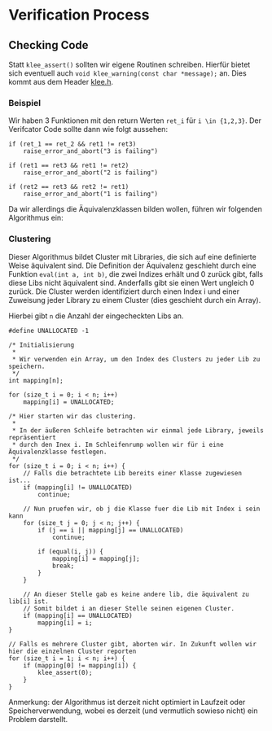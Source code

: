 # Verification Process

## Checking Code
Statt `klee_assert()` sollten wir eigene Routinen schreiben. Hierfür bietet sich eventuell auch `void klee_warning(const char *message);` an.
Dies kommt aus dem Header [klee.h](https://github.com/klee/klee/blob/master/include/klee/klee.h).

### Beispiel
Wir haben 3 Funktionen mit den return Werten `ret_i` für `i \in {1,2,3}`. Der Verifcator Code sollte dann wie folgt aussehen:

```
if (ret_1 == ret_2 && ret1 != ret3)
    raise_error_and_abort("3 is failing")
    
if (ret1 == ret3 && ret1 != ret2)
    raise_error_and_abort("2 is failing")
    
if (ret2 == ret3 && ret2 != ret1)
    raise_error_and_abort("1 is failing")
```

Da wir allerdings die Äquivalenzklassen bilden wollen, führen wir folgenden Algorithmus ein:

### Clustering

Dieser Algorithmus bildet Cluster mit Libraries, die sich auf eine definierte Weise äquivalent sind. Die Definition
der Äquivalenz geschieht durch eine Funktion `eval(int a, int b)`, die zwei Indizes erhält und 0 zurück gibt, falls diese
Libs nicht äquivalent sind. Anderfalls gibt sie einen Wert ungleich 0 zurück. Die Cluster werden identifiziert durch einen
Index i und einer Zuweisung jeder Library zu einem Cluster (dies geschieht durch ein Array).

Hierbei gibt `n` die Anzahl der eingecheckten Libs an.

```
#define UNALLOCATED -1

/* Initialisierung
 *
 * Wir verwenden ein Array, um den Index des Clusters zu jeder Lib zu speichern.
 */
int mapping[n];

for (size_t i = 0; i < n; i++)
    mapping[i] = UNALLOCATED;

/* Hier starten wir das clustering.
 *
 * In der äußeren Schleife betrachten wir einmal jede Library, jeweils repräsentiert
 * durch den Inex i. Im Schleifenrump wollen wir für i eine Äquivalenzklasse festlegen.
 */
for (size_t i = 0; i < n; i++) {
    // Falls die betrachtete Lib bereits einer Klasse zugewiesen ist...
    if (mapping[i] != UNALLOCATED)
        continue;

    // Nun pruefen wir, ob j die Klasse fuer die Lib mit Index i sein kann
    for (size_t j = 0; j < n; j++) {
        if (j == i || mapping[j] == UNALLOCATED)
            continue;

        if (equal(i, j)) {
            mapping[i] = mapping[j];
            break;
        }
    }

    // An dieser Stelle gab es keine andere lib, die äquivalent zu lib[i] ist.
    // Somit bildet i an dieser Stelle seinen eigenen Cluster.
    if (mapping[i] == UNALLOCATED)
        mapping[i] = i;
}

// Falls es mehrere Cluster gibt, aborten wir. In Zukunft wollen wir hier die einzelnen Cluster reporten
for (size_t i = 1; i < n; i++) {
    if (mapping[0] != mapping[i]) {
        klee_assert(0);
    }
}
```

Anmerkung: der Algorithmus ist derzeit nicht optimiert in Laufzeit oder Speicherverwendung, wobei es derzeit (und vermutlich sowieso nicht) ein Problem darstellt.
